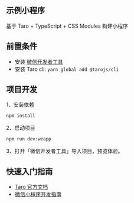 ## 示例小程序

基于 Taro + TypeScript + CSS Modules 构建小程序


## 前置条件

- 安装 [微信开发者工具](https://developers.weixin.qq.com/miniprogram/dev/devtools/download.html)
- 安装 Taro cli: `yarn global add @tarojs/cli`


## 项目开发

1、安装依赖

```bash
npm install
```

2、启动项目

```bash
npm run dev:weapp
```

3、打开「微信开发者工具」导入项目，预览体验。


## 快速入门指南

- [Taro 官方文档](https://taro-docs.jd.com/taro/docs/README)
- [微信小程序开发指南](https://developers.weixin.qq.com/miniprogram/dev/framework/)
